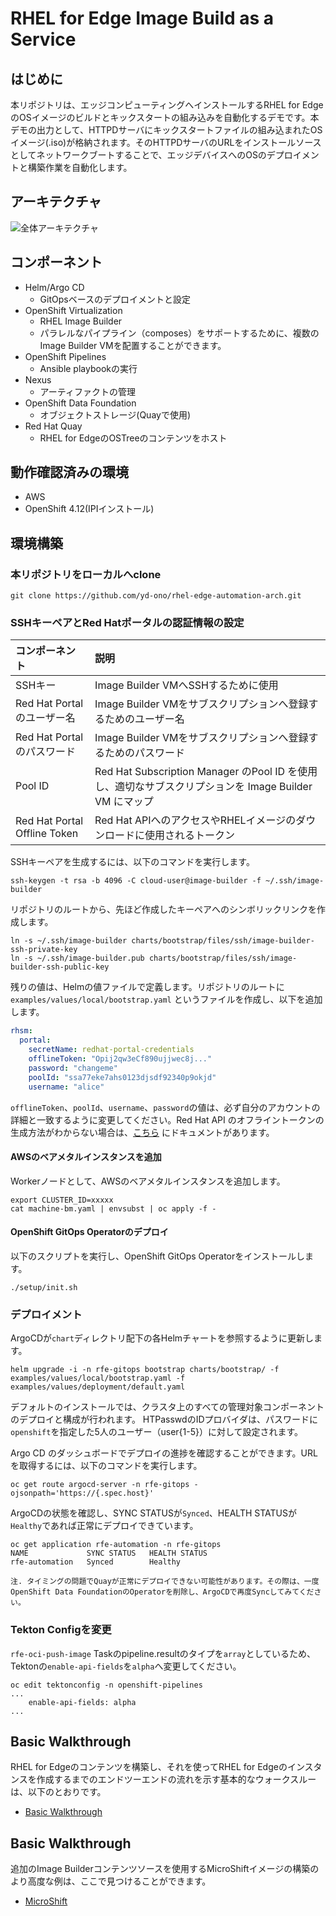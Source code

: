 # RHEL for Edge Image Build as a Service

## はじめに

本リポジトリは、エッジコンピューティングへインストールするRHEL for EdgeのOSイメージのビルドとキックスタートの組み込みを自動化するデモです。本デモの出力として、HTTPDサーバにキックスタートファイルの組み込まれたOSイメージ(.iso)が格納されます。そのHTTPDサーバのURLをインストールソースとしてネットワークブートすることで、エッジデバイスへのOSのデプロイメントと構築作業を自動化します。

## アーキテクチャ
![全体アーキテクチャ](/images/overall-architecture.png)

## コンポーネント

* Helm/Argo CD
  * GitOpsベースのデプロイメントと設定
* OpenShift Virtualization
  * RHEL Image Builder
  * パラレルなパイプライン（composes）をサポートするために、複数のImage Builder VMを配置することができます。
* OpenShift Pipelines
  * Ansible playbookの実行
* Nexus
  * アーティファクトの管理
* OpenShift Data Foundation
  *  オブジェクトストレージ(Quayで使用)
* Red Hat Quay
  * RHEL for EdgeのOSTreeのコンテンツをホスト

## 動作確認済みの環境

* AWS
* OpenShift 4.12(IPIインストール)

## 環境構築
### 本リポジトリをローカルへclone

```shell
git clone https://github.com/yd-ono/rhel-edge-automation-arch.git
```

### SSHキーペアとRed Hatポータルの認証情報の設定

| コンポーネント | 説明 |
| :---         | :---         |
| SSHキー   | Image Builder VMへSSHするために使用   |
| Red Hat Portalのユーザー名     | Image Builder VMをサブスクリプションへ登録するためのユーザー名     |
| Red Hat Portalのパスワード   | Image Builder VMをサブスクリプションへ登録するためのパスワード  |
| Pool ID     | Red Hat Subscription Manager のPool ID を使用し、適切なサブスクリプションを Image Builder VM にマップ    |
| Red Hat Portal Offline Token     | Red Hat APIへのアクセスやRHELイメージのダウンロードに使用されるトークン     |

SSHキーペアを生成するには、以下のコマンドを実行します。

```shell
ssh-keygen -t rsa -b 4096 -C cloud-user@image-builder -f ~/.ssh/image-builder
```

リポジトリのルートから、先ほど作成したキーペアへのシンボリックリンクを作成します。

```shell
ln -s ~/.ssh/image-builder charts/bootstrap/files/ssh/image-builder-ssh-private-key
ln -s ~/.ssh/image-builder.pub charts/bootstrap/files/ssh/image-builder-ssh-public-key
```

残りの値は、Helmの値ファイルで定義します。リポジトリのルートに `examples/values/local/bootstrap.yaml` というファイルを作成し、以下を追加します。

```yaml
rhsm:
  portal:
    secretName: redhat-portal-credentials
    offlineToken: "Opij2qw3eCf890ujjwec8j..."
    password: "changeme"
    poolId: "ssa77eke7ahs0123djsdf92340p9okjd"
    username: "alice"
```

`offlineToken`、`poolId`、`username`、`password`の値は、必ず自分のアカウントの詳細と一致するように変更してください。Red Hat API のオフライントークンの生成方法がわからない場合は、[こちら](https://access.redhat.com/articles/3626371#bgenerating-a-new-offline-tokenb-3) にドキュメントがあります。

#### AWSのベアメタルインスタンスを追加
Workerノードとして、AWSのベアメタルインスタンスを追加します。

```shell
export CLUSTER_ID=xxxxx
cat machine-bm.yaml | envsubst | oc apply -f -
```

#### OpenShift GitOps Operatorのデプロイ

以下のスクリプトを実行し、OpenShift GitOps Operatorをインストールします。

```shell
./setup/init.sh
```

### デプロイメント

ArgoCDが`chart`ディレクトリ配下の各Helmチャートを参照するように更新します。

```shell
helm upgrade -i -n rfe-gitops bootstrap charts/bootstrap/ -f examples/values/local/bootstrap.yaml -f examples/values/deployment/default.yaml
```

デフォルトのインストールでは、クラスタ上のすべての管理対象コンポーネントのデプロイと構成が行われます。
HTPasswdのIDプロバイダは、パスワードに`openshift`を指定した5人のユーザー（user{1-5}）に対して設定されます。

Argo CD のダッシュボードでデプロイの進捗を確認することができます。URL を取得するには、以下のコマンドを実行します。

```shell
oc get route argocd-server -n rfe-gitops -ojsonpath='https://{.spec.host}'
```

ArgoCDの状態を確認し、SYNC STATUSが`Synced`、HEALTH STATUSが`Healthy`であれば正常にデプロイできています。

```shell
oc get application rfe-automation -n rfe-gitops
NAME             SYNC STATUS   HEALTH STATUS
rfe-automation   Synced        Healthy
```

```
注. タイミングの問題でQuayが正常にデプロイできない可能性があります。その際は、一度OpenShift Data FoundationのOperatorを削除し、ArgoCDで再度Syncしてみてください。
```

### Tekton Configを変更
`rfe-oci-push-image` Taskのpipeline.resultのタイプを`array`としているため、Tektonの`enable-api-fields`を`alpha`へ変更してください。

```shell
oc edit tektonconfig -n openshift-pipelines
...
    enable-api-fields: alpha
...
```

## Basic Walkthrough
RHEL for Edgeのコンテンツを構築し、それを使ってRHEL for Edgeのインスタンスを作成するまでのエンドツーエンドの流れを示す基本的なウォークスルーは、以下のとおりです。

* [Basic Walkthrough](./docs/basic-walkthrough.md)

## Basic Walkthrough
追加のImage Builderコンテンツソースを使用するMicroShiftイメージの構築のより高度な例は、ここで見つけることができます。

* [MicroShift](./docs/microshift.md)